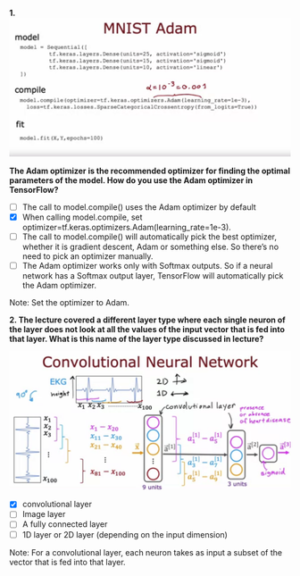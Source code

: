 **1.**
![](./Imgs/C2W2Q4_Img1.png)

**The Adam optimizer is the recommended optimizer for finding the optimal parameters of the model. How do you use the Adam optimizer in TensorFlow?**


- [ ] The call to model.compile() uses the Adam optimizer by default
- [x] When calling model.compile, set optimizer=tf.keras.optimizers.Adam(learning_rate=1e-3).
- [ ] The call to model.compile() will automatically pick the best optimizer, whether it is gradient descent, Adam or something else. So there’s no need to pick an optimizer manually. 
- [ ] The Adam optimizer works only with Softmax outputs. So if a neural network has a Softmax output layer, TensorFlow will automatically pick the Adam optimizer. 

Note: Set the optimizer to Adam.

**2. The lecture covered a different layer type where each single neuron of the layer does not look at all the values of the input vector that is fed into that layer. What is this name of the layer type discussed in lecture?**

![](./Imgs/C2W2Q4_Img2.png)

- [x] convolutional layer
- [ ] Image layer
- [ ] A fully connected layer
- [ ] 1D layer or 2D layer (depending on the input dimension) 

Note: For a convolutional layer, each neuron takes as input a subset of the vector that is fed into that layer.

